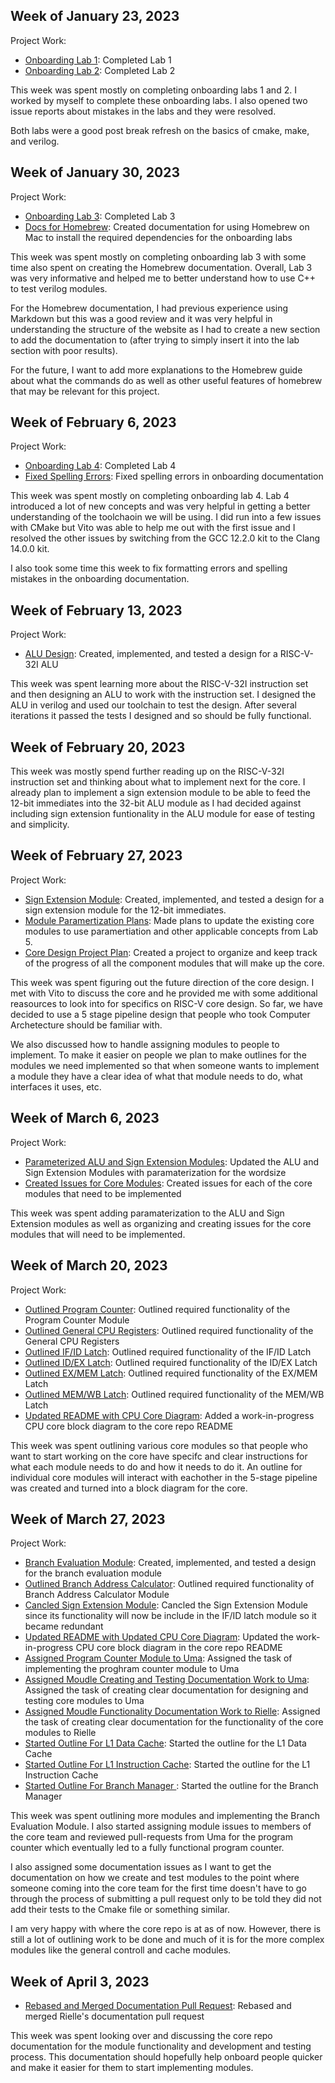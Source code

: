 ## Week of January 23, 2023

Project Work:
* [Onboarding Lab 1](https://github.com/ShinyMiraidon/Chip-VIP-Team-Lab-1): Completed Lab 1
* [Onboarding Lab 2](https://github.com/ShinyMiraidon/Chip-VIP-Team-Lab-2): Completed Lab 2


This week was spent mostly on completing onboarding labs 1 and 2. I worked by myself to complete these onboarding labs. I also opened two issue reports about mistakes in the labs and they were resolved.


Both labs were a good post break refresh on the basics of cmake, make, and verilog.

## Week of January 30, 2023

Project Work:
* [Onboarding Lab 3](https://github.com/ShinyMiraidon/Chip-VIP-Team-Lab-3): Completed Lab 3
* [Docs for Homebrew](https://github.com/NYU-Processor-Design/nyu-processor-design.github.io/pull/25): Created documentation for using Homebrew on Mac to install the required dependencies for the onboarding labs


This week was spent mostly on completing onboarding lab 3 with some time also spent on creating the Homebrew documentation. Overall, Lab 3 was very informative and helped me to better understand how to use C++ to test verilog modules.


For the Homebrew documentation, I had previous experience using Markdown but this was a good review and it was very helpful in understanding the structure of the website as I had to create a new section to add the documentation to (after trying to simply insert it into the lab section with poor results).


For the future, I want to add more explanations to the Homebrew guide about what the commands do as well as other useful features of homebrew that may be relevant for this project.

## Week of February 6, 2023

Project Work:
* [Onboarding Lab 4](https://github.com/ShinyMiraidon/Chip-VIP-Team-Lab-4): Completed Lab 4
* [Fixed Spelling Errors](https://github.com/NYU-Processor-Design/nyu-processor-design.github.io/pull/35): Fixed spelling errors in onboarding documentation


This week was spent mostly on completing onboarding lab 4. Lab 4 introduced a lot of new concepts and was very helpful in getting a better understanding of the toolchaoin we will be using. I did run into a few issues with CMake but Vito was able to help me out with the first issue and I resolved the other issues by switching from the GCC 12.2.0 kit to the Clang 14.0.0 kit.


I also took some time this week to fix formatting errors and spelling mistakes in the onboarding documentation.

## Week of February 13, 2023

Project Work:
* [ALU Design](https://github.com/NYU-Processor-Design/nyu-core/pull/1): Created, implemented, and tested a design for a RISC-V-32I ALU


This week was spent learning more about the RISC-V-32I instruction set and then designing an ALU to work with the instruction set. I designed the ALU in verilog and used our toolchain to test the design. After several iterations it passed the tests I designed and so should be fully functional.

## Week of February 20, 2023

This week was mostly spend further reading up on the RISC-V-32I instruction set and thinking about what to implement next for the core. I already plan to implement a sign extension module to be able to feed the 12-bit immediates into the 32-bit ALU module as I had decided against including sign extension funtionality in the ALU module for ease of testing and simplicity.

## Week of February 27, 2023

Project Work:
* [Sign Extension Module](https://github.com/NYU-Processor-Design/nyu-core/pull/2): Created, implemented, and tested a design for a sign extension module for the 12-bit immediates.
* [Module Paramertization Plans](https://github.com/NYU-Processor-Design/nyu-core/issues/3): Made plans to update the existing core modules to use paramertiation and other applicable concepts from Lab 5.
* [Core Design Project Plan](https://github.com/orgs/NYU-Processor-Design/projects/4): Created a project to organize and keep track of the progress of all the component modules that will make up the core.


This week was spent figuring out the future direction of the core design. I met with Vito to discuss the core and he provided me with some additional reasources to look into for specifics on RISC-V core design. So far, we have decided to use a 5 stage pipeline design that people who took Computer Archetecture should be familiar with.


We also discussed how to handle assigning modules to people to implement. To make it easier on people we plan to make outlines for the modules we need implemented so that when someone wants to implement a module they have a clear idea of what that module needs to do, what interfaces it uses, etc.

## Week of March 6, 2023

Project Work:
* [Parameterized ALU and Sign Extension Modules](https://github.com/NYU-Processor-Design/nyu-core/pull/4): Updated the ALU and Sign Extension Modules with paramaterization for the wordsize
* [Created Issues for Core Modules](https://github.com/NYU-Processor-Design/nyu-core/issues): Created issues for each of the core modules that need to be implemented


This week was spent adding paramaterization to the ALU and Sign Extension modules as well as organizing and creating issues for the core modules that will need to be implemented. 

## Week of March 20, 2023

Project Work:
* [Outlined Program Counter](https://github.com/NYU-Processor-Design/nyu-core/issues/20): Outlined required functionality of the Program Counter Module
* [Outlined General CPU Registers](https://github.com/NYU-Processor-Design/nyu-core/issues/5): Outlined required functionality of the General CPU Registers
* [Outlined IF/ID Latch](https://github.com/NYU-Processor-Design/nyu-core/issues/6): Outlined required functionality of the IF/ID Latch
* [Outlined ID/EX Latch](https://github.com/NYU-Processor-Design/nyu-core/issues/7): Outlined required functionality of the ID/EX Latch
* [Outlined EX/MEM Latch](https://github.com/NYU-Processor-Design/nyu-core/issues/8): Outlined required functionality of the EX/MEM Latch
* [Outlined MEM/WB Latch](https://github.com/NYU-Processor-Design/nyu-core/issues/9): Outlined required functionality of the MEM/WB Latch
* [Updated README with CPU Core Diagram](https://github.com/NYU-Processor-Design/nyu-core/commit/66b7c1c36d9091f6951d0ee0f6852ea4e0a3c731): Added a work-in-progress CPU core block diagram to the core repo README


This week was spent outlining various core modules so that people who want to start working on the core have specifc and clear instructions for what each module needs to do and how it needs to do it. An outline for individual core modules will interact with eachother in the 5-stage pipeline was created and turned into a block diagram for the core.

## Week of March 27, 2023

Project Work:
* [Branch Evaluation Module](https://github.com/NYU-Processor-Design/nyu-core/pull/29): Created, implemented, and tested a design for the branch evaluation module
* [Outlined Branch Address Calculator](https://github.com/NYU-Processor-Design/nyu-core/issues/26): Outlined required functionality of Branch Address Calculator Module
* [Cancled Sign Extension Module](https://github.com/NYU-Processor-Design/nyu-core/pull/28): Cancled the Sign Extension Module since its functionality will now be include in the IF/ID latch module so it became redundant
* [Updated README with Updated CPU Core Diagram](https://github.com/NYU-Processor-Design/nyu-core/actions/runs/4536971953): Updated the work-in-progress CPU core block diagram in the core repo README
* [Assigned Program Counter Module to Uma](https://github.com/NYU-Processor-Design/nyu-core/issues/20): Assigned the task of implementing the proghram counter module to Uma
* [Assigned Moudle Creating and Testing Documentation Work to Uma](https://github.com/NYU-Processor-Design/nyu-core/issues/32): Assigned the task of creating clear documentation for designing and testing core modules to Uma
* [Assigned Moudle Functionality Documentation Work to Rielle](https://github.com/NYU-Processor-Design/nyu-core/issues/30): Assigned the task of creating clear documentation for the functionality of the core modules to Rielle
* [Started Outline For L1 Data Cache](https://github.com/NYU-Processor-Design/nyu-core/issues/17): Started the outline for the L1 Data Cache
* [Started Outline For L1 Instruction Cache](https://github.com/NYU-Processor-Design/nyu-core/issues/23): Started the outline for the L1 Instruction Cache
* [Started Outline For Branch Manager ](https://github.com/NYU-Processor-Design/nyu-core/issues/27): Started the outline for the Branch Manager


This week was spent outlining more modules and implementing the Branch Evaluation Module. I also started assigning module issues to members of the core team and reviewed pull-requests from Uma for the program counter which eventually led to a fully functional program counter. 

I also assigned some documentation issues as I want to get the documentation on how we create and test modules to the point where someone coming into the core team for the first time doesn't have to go through the process of submitting a pull request only to be told they did not add their tests to the Cmake file or something similar.

I am very happy with where the core repo is at as of now. However, there is still a lot of outlining work to be done and much of it is for the more complex modules like the general controll and cache modules.


## Week of April 3, 2023

* [Rebased and Merged Documentation Pull Request](https://github.com/NYU-Processor-Design/nyu-core/pull/35): Rebased and merged Rielle's documentation pull request


This week was spent looking over and discussing the core repo documentation for the module functionality and development and testing process. This documentation should hopefully help onboard people quicker and make it easier for them to start implementing modules.